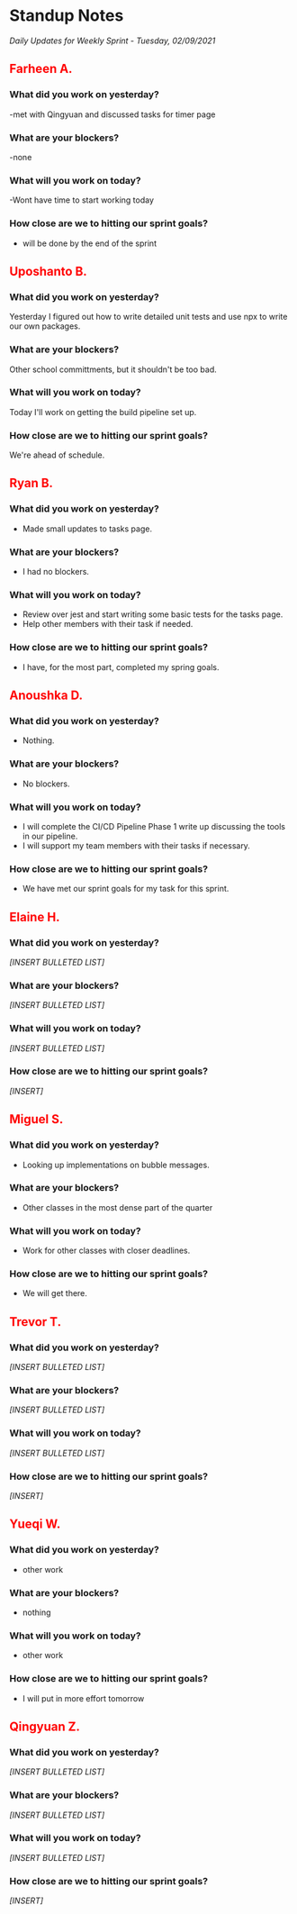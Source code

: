 # Standup Notes

_Daily Updates for Weekly Sprint - Tuesday, 02/09/2021_

## <span style="color: red;">Farheen A.</span>

### What did you work on yesterday?

-met with Qingyuan and discussed tasks for timer page

### What are your blockers?

-none 

### What will you work on today?

-Wont have time to start working today

### How close are we to hitting our sprint goals?

- will be done by the end of the sprint

## <span style="color: red;">Uposhanto B.</span>

### What did you work on yesterday?

Yesterday I figured out how to write detailed unit tests and use npx to write our own packages.

### What are your blockers?

Other school committments, but it shouldn't be too bad.

### What will you work on today?

Today I'll work on getting the build pipeline set up.

### How close are we to hitting our sprint goals?

We're ahead of schedule.

## <span style="color: red;">Ryan B.</span>

### What did you work on yesterday?

- Made small updates to tasks page.

### What are your blockers?

- I had no blockers.

### What will you work on today?

- Review over jest and start writing some basic tests for the tasks page.
- Help other members with their task if needed.

### How close are we to hitting our sprint goals?

- I have, for the most part, completed my spring goals.

## <span style="color: red;">Anoushka D.</span>

### What did you work on yesterday?

- Nothing.

### What are your blockers?

- No blockers.

### What will you work on today?

- I will complete the CI/CD Pipeline Phase 1 write up discussing the tools in our pipeline.
- I will support my team members with their tasks if necessary.

### How close are we to hitting our sprint goals?

- We have met our sprint goals for my task for this sprint.

## <span style="color: red;">Elaine H.</span>

### What did you work on yesterday?

_[INSERT BULLETED LIST]_

### What are your blockers?

_[INSERT BULLETED LIST]_

### What will you work on today?

_[INSERT BULLETED LIST]_

### How close are we to hitting our sprint goals?

_[INSERT]_

## <span style="color: red;">Miguel S.</span>

### What did you work on yesterday?

- Looking up implementations on bubble messages.

### What are your blockers?

- Other classes in the most dense part of the quarter

### What will you work on today?

- Work for other classes with closer deadlines.

### How close are we to hitting our sprint goals?

- We will get there.

## <span style="color: red;">Trevor T.</span>

### What did you work on yesterday?

_[INSERT BULLETED LIST]_

### What are your blockers?

_[INSERT BULLETED LIST]_

### What will you work on today?

_[INSERT BULLETED LIST]_

### How close are we to hitting our sprint goals?

_[INSERT]_

## <span style="color: red;">Yueqi W.</span>

### What did you work on yesterday?

- other work

### What are your blockers?

- nothing

### What will you work on today?

- other work

### How close are we to hitting our sprint goals?

- I will put in more effort tomorrow

## <span style="color: red;">Qingyuan Z.</span>

### What did you work on yesterday?

_[INSERT BULLETED LIST]_

### What are your blockers?

_[INSERT BULLETED LIST]_

### What will you work on today?

_[INSERT BULLETED LIST]_

### How close are we to hitting our sprint goals?

_[INSERT]_
